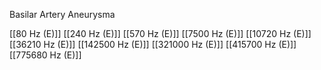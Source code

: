 

Basilar Artery Aneurysma

[[80 Hz (E)]]
[[240 Hz (E)]]
[[570 Hz (E)]]
[[7500 Hz (E)]]
[[10720 Hz (E)]]
[[36210 Hz (E)]]
[[142500 Hz (E)]]
[[321000 Hz (E)]]
[[415700 Hz (E)]]
[[775680 Hz (E)]]